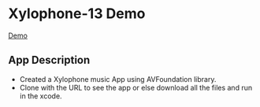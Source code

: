 # Xylophone-13 Demo
[Demo](https://drive.google.com/file/d/1PIicm0shDNHLDGuaMKkotLQXgyzhwhMw/view?usp=sharing)


## App Description ##
  * Created a Xylophone music App using AVFoundation library.
  * Clone with the URL to see the app or else download all the files and run in the xcode.

